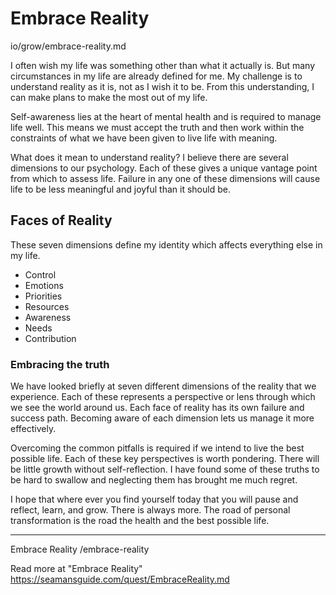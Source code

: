 # Embrace Reality

io/grow/embrace-reality.md


I often wish my life was something other than what it actually is. But many circumstances in my life are already defined for me. My challenge is to understand reality as it is, not as I wish it to be. From this understanding, I can make plans to make the most out of my life.

Self-awareness lies at the heart of mental health and is required to manage life well. This means we must accept the truth and then work within the constraints of what we have been given to live life with meaning.

What does it mean to understand reality? I believe there are several dimensions to our psychology. Each of these gives a unique vantage point from which to assess life. Failure in any one of these dimensions will cause life to be less meaningful and joyful than it should be.

## Faces of Reality

These seven dimensions define my identity which affects everything else in my life.

* Control 
* Emotions
* Priorities
* Resources
* Awareness
* Needs
* Contribution


### Embracing the truth

We have looked briefly at seven different dimensions of the reality that we experience. Each of these represents a perspective or lens through which we see the world around us. Each face of reality has its own failure and success path. Becoming aware of each dimension lets us manage it more effectively.

Overcoming the common pitfalls is required if we intend to live the best possible life. Each of these key perspectives is worth pondering. There will be little growth without self-reflection. I have found some of these truths to be hard to swallow and neglecting them has brought me much regret.

I hope that where ever you find yourself today that you will pause and reflect, learn, and grow. There is always more. The road of personal transformation is the road the health and the best possible life.

---

Embrace Reality
/embrace-reality

Read more at "Embrace Reality"
https://seamansguide.com/quest/EmbraceReality.md


